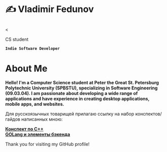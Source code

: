 # ✍ Vladimir Fedunov   <p align="center">
  <<mg src="https://www.spbstu.ru/local/templates/main/img/logo.png" width="30" height="30"/>
</p> 


 CS student

**` Indie Software Developer `**


# About Me

<b>Hello! I'm a Computer Science student at Peter the Great St. Petersburg Polytechnic University (SPBSTU), specializing in Software Engineering (09.03.04). I am passionate about developing a wide range of applications and have experience in creating desktop applications, mobile apps, and websites.</b>

Для русскоязычных товарищей прилагаю ссылку на набор конспектов/гайдов написанных мною:

<b><a href="https://carbonated-sceptre-6c8.notion.site/C-dbf8ca9676ec4315a4c12bce48fa7175?pvs=74">Конспект по C++</a></b></br>
<b><a href="https://carbonated-sceptre-6c8.notion.site/Go-72ce11c912f647558304f8b64ea67f23">GOLang и элементы бэкенда</a></b>




Thank you for visiting my GitHub profile!
